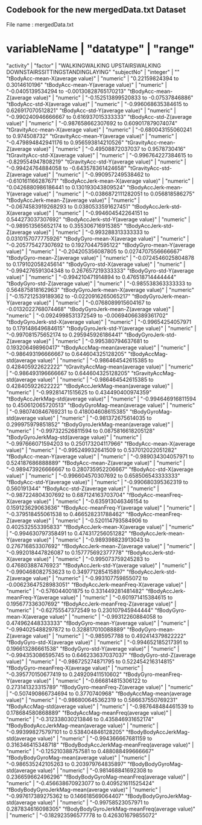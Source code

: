 ## Codebook for the new mergedData.txt Dataset
File name : mergedData.txt


# variableName				                   |		"datatype"				|		"range"


"activity"				  |		"factor"				|		"WALKINGWALKING UPSTAIRSWALKING DOWNSTAIRSSITTINGSTANDINGLAYING"
"subjectNo"				|		"integer"				|		""
"tBodyAcc-mean-X(average value)"				|		"numeric"				|		"0.22159824394 to 0.3014610196"
"tBodyAcc-mean-Y(average value)"				|		"numeric"				|		"-0.0405139534294 to -0.00130828765170213"
"tBodyAcc-mean-Z(average value)"				|		"numeric"				|		"-0.152513899520833 to -0.07537846886"
"tBodyAcc-std-X(average value)"				|		"numeric"				|		"-0.996068635384615 to 0.626917070512821"
"tBodyAcc-std-Y(average value)"				|		"numeric"				|		"-0.990240946666667 to 0.616937015333333"
"tBodyAcc-std-Z(average value)"				|		"numeric"				|		"-0.987658662307692 to 0.609017879074074"
"tGravityAcc-mean-X(average value)"				|		"numeric"				|		"-0.680043155060241 to 0.974508732"
"tGravityAcc-mean-Y(average value)"				|		"numeric"				|		"-0.479894842941176 to 0.956593814210526"
"tGravityAcc-mean-Z(average value)"				|		"numeric"				|		"-0.49508872037037 to 0.9578730416"
"tGravityAcc-std-X(average value)"				|		"numeric"				|		"-0.996764227384615 to -0.829554947808219"
"tGravityAcc-std-Y(average value)"				|		"numeric"				|		"-0.99424764884058 to -0.643578361424658"
"tGravityAcc-std-Z(average value)"				|		"numeric"				|		"-0.990957249538462 to -0.610161166287671"
"tBodyAccJerk-mean-X(average value)"				|		"numeric"				|		"0.0426880986186441 to 0.130193043809524"
"tBodyAccJerk-mean-Y(average value)"				|		"numeric"				|		"-0.0386872111282051 to 0.056818586275"
"tBodyAccJerk-mean-Z(average value)"				|		"numeric"				|		"-0.0674583919268293 to 0.0380533591627451"
"tBodyAccJerk-std-X(average value)"				|		"numeric"				|		"-0.994604542264151 to 0.544273037307692"
"tBodyAccJerk-std-Y(average value)"				|		"numeric"				|		"-0.989513565652174 to 0.355306716915385"
"tBodyAccJerk-std-Z(average value)"				|		"numeric"				|		"-0.993288313333333 to 0.0310157077775926"
"tBodyGyro-mean-X(average value)"				|		"numeric"				|		"-0.205775427307692 to 0.19270447595122"
"tBodyGyro-mean-Y(average value)"				|		"numeric"				|		"-0.204205356087805 to 0.0274707556666667"
"tBodyGyro-mean-Z(average value)"				|		"numeric"				|		"-0.0724546025804878 to 0.179102058245614"
"tBodyGyro-std-X(average value)"				|		"numeric"				|		"-0.994276591304348 to 0.267657219333333"
"tBodyGyro-std-Y(average value)"				|		"numeric"				|		"-0.994210471914894 to 0.476518714444444"
"tBodyGyro-std-Z(average value)"				|		"numeric"				|		"-0.985538363333333 to 0.564875818162963"
"tBodyGyroJerk-mean-X(average value)"				|		"numeric"				|		"-0.157212539189362 to -0.0220916265065217"
"tBodyGyroJerk-mean-Y(average value)"				|		"numeric"				|		"-0.0768089915604167 to -0.0132022768074468"
"tBodyGyroJerk-mean-Z(average value)"				|		"numeric"				|		"-0.0924998531372549 to -0.00694066389361702"
"tBodyGyroJerk-std-X(average value)"				|		"numeric"				|		"-0.99654254057971 to 0.179148649684615"
"tBodyGyroJerk-std-Y(average value)"				|		"numeric"				|		"-0.997081575652174 to 0.295945926186441"
"tBodyGyroJerk-std-Z(average value)"				|		"numeric"				|		"-0.995380794637681 to 0.193206498960417"
"tBodyAccMag-mean(average value)"				|		"numeric"				|		"-0.986493196666667 to 0.644604325128205"
"tBodyAccMag-std(average value)"				|		"numeric"				|		"-0.986464542615385 to 0.428405922622222"
"tGravityAccMag-mean(average value)"				|		"numeric"				|		"-0.986493196666667 to 0.644604325128205"
"tGravityAccMag-std(average value)"				|		"numeric"				|		"-0.986464542615385 to 0.428405922622222"
"tBodyAccJerkMag-mean(average value)"				|		"numeric"				|		"-0.99281471515625 to 0.434490400974359"
"tBodyAccJerkMag-std(average value)"				|		"numeric"				|		"-0.994646916811594 to 0.450612065720513"
"tBodyGyroMag-mean(average value)"				|		"numeric"				|		"-0.980740846769231 to 0.418004608615385"
"tBodyGyroMag-std(average value)"				|		"numeric"				|		"-0.981372675614035 to 0.299975979851852"
"tBodyGyroJerkMag-mean(average value)"				|		"numeric"				|		"-0.997322526811594 to 0.0875816618205128"
"tBodyGyroJerkMag-std(average value)"				|		"numeric"				|		"-0.997666071594203 to 0.250173204117966"
"fBodyAcc-mean-X(average value)"				|		"numeric"				|		"-0.995249932641509 to 0.537012022051282"
"fBodyAcc-mean-Y(average value)"				|		"numeric"				|		"-0.989034304057971 to 0.524187686888889"
"fBodyAcc-mean-Z(average value)"				|		"numeric"				|		"-0.989473926666667 to 0.280735952206667"
"fBodyAcc-std-X(average value)"				|		"numeric"				|		"-0.996604570307692 to 0.658506543333333"
"fBodyAcc-std-Y(average value)"				|		"numeric"				|		"-0.990680395362319 to 0.560191344"
"fBodyAcc-std-Z(average value)"				|		"numeric"				|		"-0.987224804307692 to 0.687124163703704"
"fBodyAcc-meanFreq-X(average value)"				|		"numeric"				|		"-0.635913046346154 to 0.159123629063636"
"fBodyAcc-meanFreq-Y(average value)"				|		"numeric"				|		"-0.379518455061538 to 0.466528231788462"
"fBodyAcc-meanFreq-Z(average value)"				|		"numeric"				|		"-0.520114793584906 to 0.402532553395833"
"fBodyAccJerk-mean-X(average value)"				|		"numeric"				|		"-0.994630797358491 to 0.474317256051282"
"fBodyAccJerk-mean-Y(average value)"				|		"numeric"				|		"-0.989398823913043 to 0.276716853307692"
"fBodyAccJerk-mean-Z(average value)"				|		"numeric"				|		"-0.992018447826087 to 0.157775692377778"
"fBodyAccJerk-std-X(average value)"				|		"numeric"				|		"-0.995073759245283 to 0.476803887476923"
"fBodyAccJerk-std-Y(average value)"				|		"numeric"				|		"-0.990468082753623 to 0.349771285415897"
"fBodyAccJerk-std-Z(average value)"				|		"numeric"				|		"-0.993107759855072 to -0.00623647528983051"
"fBodyAccJerk-meanFreq-X(average value)"				|		"numeric"				|		"-0.576044001875 to 0.331449281481482"
"fBodyAccJerk-meanFreq-Y(average value)"				|		"numeric"				|		"-0.601971415384615 to 0.195677336307692"
"fBodyAccJerk-meanFreq-Z(average value)"				|		"numeric"				|		"-0.62755547372549 to 0.230107945944444"
"fBodyGyro-mean-X(average value)"				|		"numeric"				|		"-0.99312260884058 to 0.474962448333333"
"fBodyGyro-mean-Y(average value)"				|		"numeric"				|		"-0.994025488297872 to 0.328817010088889"
"fBodyGyro-mean-Z(average value)"				|		"numeric"				|		"-0.985957788 to 0.492414379822222"
"fBodyGyro-std-X(average value)"				|		"numeric"				|		"-0.994652185217391 to 0.196613286661538"
"fBodyGyro-std-Y(average value)"				|		"numeric"				|		"-0.994353086595745 to 0.646233637037037"
"fBodyGyro-std-Z(average value)"				|		"numeric"				|		"-0.986725274871795 to 0.522454216314815"
"fBodyGyro-meanFreq-X(average value)"				|		"numeric"				|		"-0.395770150677419 to 0.249209411510602"
"fBodyGyro-meanFreq-Y(average value)"				|		"numeric"				|		"-0.666814815306122 to 0.273141323315789"
"fBodyGyro-meanFreq-Z(average value)"				|		"numeric"				|		"-0.507490866734694 to 0.3770740968"
"fBodyAccMag-mean(average value)"				|		"numeric"				|		"-0.986800645362319 to 0.586637550769231"
"fBodyAccMag-std(average value)"				|		"numeric"				|		"-0.987648484461539 to 0.178684580868889"
"fBodyAccMag-meanFreq(average value)"				|		"numeric"				|		"-0.312338030213846 to 0.435846931652174"
"fBodyBodyAccJerkMag-mean(average value)"				|		"numeric"				|		"-0.993998275797101 to 0.538404846128205"
"fBodyBodyAccJerkMag-std(average value)"				|		"numeric"				|		"-0.994366667681159 to 0.316346415348718"
"fBodyBodyAccJerkMag-meanFreq(average value)"				|		"numeric"				|		"-0.125210388757581 to 0.488088499666667"
"fBodyBodyGyroMag-mean(average value)"				|		"numeric"				|		"-0.986535242105263 to 0.203979764835897"
"fBodyBodyGyroMag-std(average value)"				|		"numeric"				|		"-0.981468841692308 to 0.236659662496296"
"fBodyBodyGyroMag-meanFreq(average value)"				|		"numeric"				|		"-0.456638670923077 to 0.409521611525424"
"fBodyBodyGyroJerkMag-mean(average value)"				|		"numeric"				|		"-0.997617389275362 to 0.146618569064407"
"fBodyBodyGyroJerkMag-std(average value)"				|		"numeric"				|		"-0.99758523057971 to 0.287834616098305"
"fBodyBodyGyroJerkMag-meanFreq(average value)"				|		"numeric"				|		"-0.182923596577778 to 0.426301679855072"
